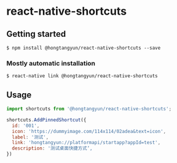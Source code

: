 # react-native-shortcuts

## Getting started

`$ npm install @hongtangyun/react-native-shortcuts --save`

### Mostly automatic installation

`$ react-native link @hongtangyun/react-native-shortcuts`

## Usage
```javascript
import shortcuts from '@hongtangyun/react-native-shortcuts';

shortcuts.AddPinnedShortcut({
  id: '001',
  icon: 'https://dummyimage.com/114x114/02adea&text=icon',
  label: '测试',
  link: 'hongtangyun://platformapi/startapp?appId=test',
  description: '测试桌面快捷方式‘,
})
```
